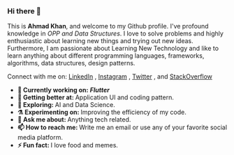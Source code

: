 ### Hi there 👋

This is <b>Ahmad Khan</b>, and welcome to my Github profile. I've profound knowledge in <i>OPP and Data Structures</i>. I love to solve problems and highly enthusiastic about learning new things and trying out new ideas. Furthermore, I am passionate about Learning New Technology and like to learn anything about different programming languages, frameworks, algorithms, data structures, design patterns.

Connect with me on:
[LinkedIn](https://www.linkedin.com/in/rmahmadkhan/)
, [Instagram](https://instagram.com/rmahmadkhan)
, [Twitter](https://twitter.com/rmahmadkhan)
, and [StackOverflow](https://stackoverflow.com/users/10482516/ahmad-khan)


<ul>
<li>
     <b>🔭 Currently working on:</b>  <b><i>Flutter</i></b>
   </li>
  <li>
     <b>🌱 Getting better at:  </b>  Application UI and coding pattern.
   </li>
  <li>
     <b>🤔 Exploring: </b> AI and Data Science.
   </li>
   <li>
      <b>⚗️ Experimenting on: </b> Improving the efficiency of my code.
   </li>
   <li>
     <b>💬 Ask me about: </b> Anything tech related.
   </li>
  
   <li>
     <b>📫 How to reach me: </b> Write me an email or use any of your favorite social media platform.
   </li>
   
   <li>
     <b>⚡ Fun fact:  </b> I love food and memes.
   </li>
 
  
</ul>
<!--
<img src="https://github-readme-stats.vercel.app/api?username=rmahmadkhan&show_icons=true&include_all_commits=true">
<img src="https://github-readme-stats.vercel.app/api/top-langs/?username=rmahmadkhan&layout=compact" />
<b>✨✨✨✨✨✨✨✨✨✨✨✨✨Thank You-🙏🏼✨✨✨✨✨✨✨✨✨✨✨✨✨</b>

<img align='right' src="https://komarev.com/ghpvc/?username=rmahmadkhan" alt="rmahmadkhan" />


**rmahmadkhan/rmahmadkhan** is a ✨ _special_ ✨ repository because its `README.md` (this file) appears on your GitHub profile.

Here are some ideas to get you started:

- 🔭 I’m currently working on ...
- 🌱 I’m currently learning ...
- 👯 I’m looking to collaborate on ...
- 🤔 I’m looking for help with ...
- 💬 Ask me about ...
- 📫 How to reach me: ...
- 😄 Pronouns: ...
- ⚡ Fun fact: ...
-->
